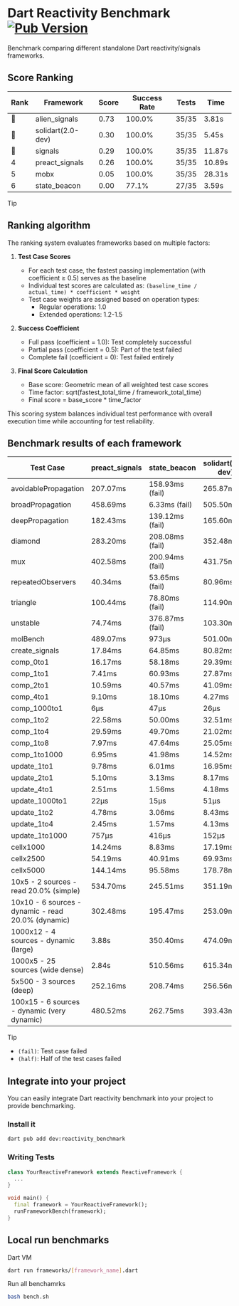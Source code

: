 # Dart Reactivity Benchmark [![Pub Version](https://img.shields.io/pub/v/reactivity_benchmark)](https://pub.dev/packages/reactivity_benchmark)

Benchmark comparing different standalone Dart reactivity/signals frameworks.

## Score Ranking

<!-- ranking start -->
| Rank | Framework | Score | Success Rate | Tests | Time |
|------|-----------|-------|--------------|-------|------|
| 🥇 | alien_signals | 0.73 | 100.0% | 35/35 | 3.81s |
| 🥈 | solidart(2.0-dev) | 0.30 | 100.0% | 35/35 | 5.45s |
| 🥉 | signals | 0.29 | 100.0% | 35/35 | 11.87s |
| 4 | preact_signals | 0.26 | 100.0% | 35/35 | 10.89s |
| 5 | mobx | 0.05 | 100.0% | 35/35 | 28.31s |
| 6 | state_beacon | 0.00 | 77.1% | 27/35 | 3.59s |

<!-- ranking end -->

> [!TIP]
> ## Ranking algorithm
>
> The ranking system evaluates frameworks based on multiple factors:
>
> 1. **Test Case Scores**
>    - For each test case, the fastest passing implementation (with coefficient ≥ 0.5) serves as the baseline
>    - Individual test scores are calculated as: `(baseline_time / actual_time) * coefficient * weight`
>    - Test case weights are assigned based on operation types:
>      - Regular operations: 1.0
>      - Extended operations: 1.2-1.5
>
> 2. **Success Coefficient**
>    - Full pass (coefficient = 1.0): Test completely successful
>    - Partial pass (coefficient = 0.5): Part of the test failed
>    - Complete fail (coefficient = 0): Test failed entirely
>
> 3. **Final Score Calculation**
>    - Base score: Geometric mean of all weighted test case scores
>    - Time factor: sqrt(fastest_total_time / framework_total_time)
>    - Final score = base_score * time_factor
>
> This scoring system balances individual test performance with overall execution time while accounting for test reliability.

## Benchmark results of each framework

<!-- test-case start -->
| Test Case | preact_signals | state_beacon | solidart(2.0-dev) | signals | alien_signals | mobx |
|---|---|---|---|---|---|---|
| avoidablePropagation | 207.07ms | 158.93ms (fail) | 265.87ms | 210.97ms | 197.06ms | 2.39s |
| broadPropagation | 458.69ms | 6.33ms (fail) | 505.50ms | 478.73ms | 352.36ms | 4.39s |
| deepPropagation | 182.43ms | 139.12ms (fail) | 165.60ms | 179.88ms | 131.00ms | 1.53s |
| diamond | 283.20ms | 208.08ms (fail) | 352.48ms | 283.78ms | 235.78ms | 2.41s |
| mux | 402.58ms | 200.94ms (fail) | 431.75ms | 409.53ms | 382.41ms | 1.88s |
| repeatedObservers | 40.34ms | 53.65ms (fail) | 80.96ms | 46.43ms | 43.84ms | 235.50ms |
| triangle | 100.44ms | 78.80ms (fail) | 114.90ms | 104.21ms | 84.30ms | 781.00ms |
| unstable | 74.74ms | 376.87ms (fail) | 103.30ms | 75.77ms | 61.67ms | 351.90ms |
| molBench | 489.07ms | 973μs | 501.00ms | 487.13ms | 489.39ms | 585.38ms |
| create_signals | 17.84ms | 64.85ms | 80.82ms | 27.72ms | 25.09ms | 78.63ms |
| comp_0to1 | 16.17ms | 58.18ms | 29.39ms | 12.53ms | 8.03ms | 28.03ms |
| comp_1to1 | 7.41ms | 60.93ms | 27.87ms | 31.62ms | 4.25ms | 17.69ms |
| comp_2to1 | 10.59ms | 40.57ms | 41.09ms | 8.70ms | 2.33ms | 21.53ms |
| comp_4to1 | 9.10ms | 18.10ms | 4.27ms | 2.99ms | 9.24ms | 26.43ms |
| comp_1000to1 | 6μs | 47μs | 26μs | 5μs | 5μs | 16μs |
| comp_1to2 | 22.58ms | 50.00ms | 32.51ms | 15.55ms | 15.43ms | 39.42ms |
| comp_1to4 | 29.59ms | 49.70ms | 21.02ms | 7.13ms | 7.18ms | 29.05ms |
| comp_1to8 | 7.97ms | 47.64ms | 25.05ms | 7.84ms | 8.13ms | 27.26ms |
| comp_1to1000 | 6.95ms | 41.98ms | 14.52ms | 4.52ms | 5.54ms | 15.55ms |
| update_1to1 | 9.78ms | 6.01ms | 16.95ms | 10.13ms | 8.90ms | 27.43ms |
| update_2to1 | 5.10ms | 3.13ms | 8.17ms | 4.53ms | 3.82ms | 13.60ms |
| update_4to1 | 2.51ms | 1.56ms | 4.18ms | 2.54ms | 2.19ms | 7.58ms |
| update_1000to1 | 22μs | 15μs | 51μs | 25μs | 21μs | 69μs |
| update_1to2 | 4.78ms | 3.06ms | 8.43ms | 4.50ms | 4.37ms | 14.07ms |
| update_1to4 | 2.45ms | 1.57ms | 4.13ms | 2.70ms | 2.17ms | 5.96ms |
| update_1to1000 | 757μs | 416μs | 152μs | 45μs | 48μs | 196μs |
| cellx1000 | 14.24ms | 8.83ms | 17.19ms | 14.79ms | 9.82ms | 109.34ms |
| cellx2500 | 54.19ms | 40.91ms | 69.93ms | 58.09ms | 34.76ms | 331.49ms |
| cellx5000 | 144.14ms | 95.58ms | 178.78ms | 128.51ms | 90.31ms | 696.92ms |
| 10x5 - 2 sources - read 20.0% (simple) | 534.70ms | 245.51ms | 351.19ms | 510.69ms | 239.69ms | 2.03s |
| 10x10 - 6 sources - dynamic - read 20.0% (dynamic) | 302.48ms | 195.47ms | 253.09ms | 280.33ms | 180.66ms | 1.54s |
| 1000x12 - 4 sources - dynamic (large) | 3.88s | 350.40ms | 474.09ms | 4.09s | 290.50ms | 1.98s |
| 1000x5 - 25 sources (wide dense) | 2.84s | 510.56ms | 615.34ms | 3.64s | 409.24ms | 3.57s |
| 5x500 - 3 sources (deep) | 252.16ms | 208.74ms | 256.56ms | 224.24ms | 196.20ms | 1.33s |
| 100x15 - 6 sources - dynamic (very dynamic) | 480.52ms | 262.75ms | 393.43ms | 491.61ms | 270.76ms | 1.80s |

<!-- test-case end -->

> [!TIP]
> - `(fail)`: Test case failed
> - `(half)`: Half of the test cases failed

## Integrate into your project

You can easily integrate Dart reactivity benchmark into your project to provide benchmarking.

### Install it

```bash
dart pub add dev:reactivity_benchmark
```

### Writing Tests

```dart
class YourReactiveFramework extends ReactiveFramework {
  ...
}

void main() {
  final framework = YourReactiveFramework();
  runFrameworkBench(framework);
}
```

## Local run benchmarks

Dart VM
```bash
dart run frameworks/[framework_name].dart
```

Run all benchamrks
```bash
bash bench.sh
```

